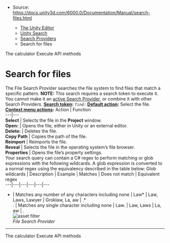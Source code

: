 * Source: https://docs.unity3d.com/6000.0/Documentation/Manual/search-files.html

  * [The Unity Editor](https://docs.unity3d.com/6000.0/Documentation/Manual/unity-editor.html)
  * [Unity Search](https://docs.unity3d.com/6000.0/Documentation/Manual/search-overview.html)
  * [Search Providers](https://docs.unity3d.com/6000.0/Documentation/Manual/search-providers.html)
  * Search for files


[](https://docs.unity3d.com/6000.0/Documentation/Manual/search-calculator.html)
The calculator
[](https://docs.unity3d.com/6000.0/Documentation/Manual/search-api.html)
Execute API methods
# Search for files
The File Search Provider searches the file system to find files that match a specific pattern.
**NOTE:** This search requires a search token to execute it. You cannot make it an [active Search Provider](https://docs.unity3d.com/6000.0/Documentation/Manual/search-filters.html#persistent-search-filters), or combine it with other Search Providers.
**[Search token](https://docs.unity3d.com/6000.0/Documentation/Manual/search-filters.html#search-tokens):** `find:`
**[Default action](https://docs.unity3d.com/6000.0/Documentation/Manual/search-usage.html#default-actions):** Select the file.
**[Context menu actions](https://docs.unity3d.com/6000.0/Documentation/Manual/search-usage.html#additional-actions):**
Action | Function  
---|---  
**Select** | Selects the file in the **Project** window.  
**Open:** | Opens the file, either in Unity or an external editor.  
**Delete:** | Deletes the file.  
**Copy Path** | Copies the path of the file.  
**Reimport** | Reimports the file.  
**Reveal** | Selects the file in the operating system’s file browser.  
**Properties** | Opens the file’s property settings.  
Your search query can contain a C# regex to perform matching or glob expressions with the following wildcards. A glob expression is converted to a normal regex using the equivalency described in the table below:
Glob wildcards | Description | Example | Matches | Does not match | Equivalent regex  
---|---|---|---|---|---  
* | Matches any number of any characters including none | Law* | Law, Laws, Lawyer | Groklaw, La, aw | .*  
. | Matches any single character including none | Law. | Law, Laws | La, aw | .  
![asset filter](https://docs.unity3d.com/6000.0/Documentation/uploads/Main/search-provider-file.png)  
_File Search Provider_
* * *
[](https://docs.unity3d.com/6000.0/Documentation/Manual/search-calculator.html)
The calculator
[](https://docs.unity3d.com/6000.0/Documentation/Manual/search-api.html)
Execute API methods

